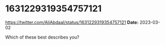 # 1631229319354757121
https://twitter.com/AliAbdaal/status/1631229319354757121
**Date:** 2023-03-02

Which of these best describes you?
